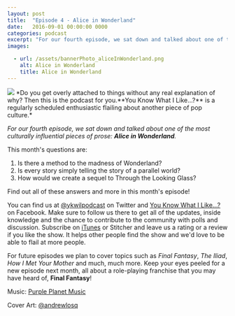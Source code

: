 ```yaml
---
layout: post
title:  "Episode 4 - Alice in Wonderland"
date:   2016-09-01 00:00:00 0000
categories: podcast
excerpt: "For our fourth episode, we sat down and talked about one of the most culturally influential pieces of prose: <strong>Alice in Wonderland</strong>."
images:

  - url: /assets/bannerPhoto_aliceInWonderland.png
    alt: Alice in Wonderland
    title: Alice in Wonderland
---
```


<img class="bannerPhoto" src="{{ site.url }}/assets/bannerPhoto_aliceInWonderland.png" />
*Do you get overly attached to things without any real explanation of why? Then this is the podcast for you.**You Know What I Like...?** is a regularly scheduled enthusiastic flailing about another piece of pop culture.*

*For our fourth episode, we sat down and talked about one of the most culturally influential pieces of prose: **Alice in Wonderland**.*

<script src="https://www.buzzsprout.com/58982/414380-episode-4-alice-in-wonderland.js?player=small" type="text/javascript" charset="utf-8"></script>

This month's questions are:   

1.  Is there a method to the madness of Wonderland?
2.  Is every story simply telling the story of a parallel world?
3.  How would we create a sequel to Through the Looking Glass?

Find out all of these answers and more in this month's episode!

You can find us at [@ykwilpodcast](https://twitter.com/ykwilpodcast) on Twitter and [You Know What I Like...?](https://www.facebook.com/You-Know-What-I-Like-Podcast-1558503551144389/) on Facebook. Make sure to follow us there to get all of the updates, inside knowledge and the chance to contribute to the community with polls and discussion. Subscribe on [iTunes](https://itunes.apple.com/gb/podcast/you-know-what-i-like.../id1114900434?mt=2) or Stitcher and leave us a rating or a review if you like the show. It helps other people find the show and we'd love to be able to flail at more people.

For future episodes we plan to cover topics such as *Final Fantasy*, *The Iliad*, *How I Met Your Mother* and much, much more. Keep your eyes peeled for a new episode next month, all about a role-playing franchise that you may have heard of, **Final Fantasy**!

Music: [Purple Planet Music](https://soundcloud.com/purpleplanetmusic)

Cover Art: [@andrewlosq](https://twitter.com/AndrewLosq)
